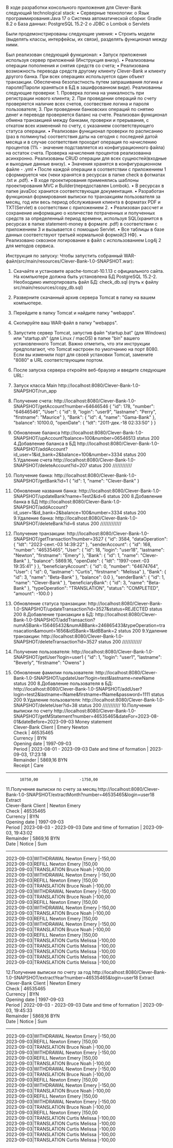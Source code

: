 
В ходе разработки консольного приложения для Clever-Bank следующий technological stack:
•	Серверные технологии:
       o Язык программирования:Java 17
       o Система автоматической сборки: Gradle 8.2
       o  База данных: PostgreSQL 15.2-2
       o JDBC
       o Lombok
       o Servlets

Были продемонстрированы следующие умения:
•	Строить модели (выделять классы, интерфейсы, их связи), разделять функционал между ними.

Был реализован следующий функционал:
•	Запуск приложения используя сервер приложений (Инструкция внизу).
•       Реализованы операции пополнения и снятия средств со счета;
•       Реализована возможность перевода средств другому клиенту Clever-Bank и
        клиенту другого банка. При всех операциях используется один объект транзакции.
        Обеспечена безопастность путем запрашивания логина и пароля(Пароли храняться в БД в зашифрованном виде).
        Реалиованны следующие проверки:
          1. Проверка логина на уникалность при регистрации нового клиента;
          2. При проведении операций по счету проверяется наличие всех счетов, соотвествие логина и пароля пользователя;
          3. При проведении банковских операций по снятию денег и переводе проверяется баланс на счете.
        Реализован функционал обмена транзакцией между банками, проверки и прерывания, с откатом всех изменений по счету, с указанием соответствующего статуса операции. 
•       Реализован функционал проверки по расписанию (раз в полминуты) соответствия даты на сегодня с последней датой месяца и в случае соответствия проходит операция по 
        начислению процентов (1% - значение подставляется из конфигурационного файла) на остаток счета. Проверка начисления процентов реализованна асинхронно.
        Реализованы CRUD операции для всех сущностей(входные и выходные данные внизу).
•       Значения хранятся в конфигурационном файле - .yml
•       После каждой операции в соответствии с приложением 1 сформируется чек (чеки хранятся в ресурсах в папке check в фотматах .txt и .pdf).
•       В ходе проектирования применялись шаблоны проектирования MVC и Builder(передоставлен Lombok).
•       В ресурсах в папке javaDoc хранится соответствующая документация.
•       Разработан функционал формирования выписки по транзакциям пользователя за месяц, год или весь период обслуживания клиента в форматах PDF и TXT(Servlet) в 
        соответствии с приложением 2.
•       Реализован рассчет и сохранение информацию о количестве потраченных и полученных средств за определенный период времени, используя SQL(хранится в ресурсах 
        в папке statement-money в формате .pdf) в соответствии с приложением 3 и вызывается с помощью Servlet.
•       Все таблицы в базе данных соответствуют третьей нормальной формой(3 НФ).
•       Реализовано сквозное логирование в файл с использованием Log4j 2 для методов сервиса.


Инструкция по запуску:
Чтобы запустить собранный WAR-файл(src/main/resources/Clever-Bank-1.0-SNAPSHOT.war):

1. Скачайте и установите apache-tomcat-10.1.13 с официального сайта.
   На компьютере должна быть установлена БД  PostgreSQL 15.2-2. Необходимо импортировать файл БД: check_db.sql (путь к файлу src/main/resources/copy_db.sql)

2. Разверните скачанный архив сервера Tomcat в папку на вашем компьютере.

3. Перейдите в папку Tomcat и найдите папку "webapps".

4. Скопируйте ваш WAR-файл в папку "webapps".

5. Запустите сервер Tomcat, запустив файл "startup.bat" (для Windows) или "startup.sh" (для Linux / macOS) в папке "bin" вашего установленного Tomcat.
   Важно отметить, что эти инструкции предполагают, что Tomcat настроен по умолчанию на порт 8080. Если вы изменили порт для своей установки Tomcat,
   замените "8080" в URL соответствующим портом.

6. После запуска сервера откройте веб-браузер и введите следующиe URL: 

1. Запуск класса Main
http://localhost:8080/Clever-Bank-1.0-SNAPSHOT/run_app

2. Получение счета:
http://localhost:8080/Clever-Bank-1.0-SNAPSHOT/getAccount?number=64646546
{
  "id": 178,
  "number": "64646546",
  "User": {
    "id": 9,
    "login": "user9",
    "lastname": "Perry",
    "firstname": "Maurice"
  },
  "Bank": {
    "id": 4,
    "name": "Gama-Bank"
  },
  "balance": 10100.0,
  "openDate": {
    "ldt": "2011-дек.-18 02:33:50"
  }
}
3. Обновление баланса
http://localhost:8080/Clever-Bank-1.0-SNAPSHOT/upAccount?balance=100&number=06546513
status 200
4.Добавление баланса в БД
http://localhost:8080/Clever-Bank-1.0-SNAPSHOT/addAccount?id_user=1&id_bank=2&balance=100&number=3334
status 200
5.Удаление счета
http://localhost:8080/Clever-Bank-1.0-SNAPSHOT/deleteAccount?id=207
status 200
////////////
6. Получение банка:
http://localhost:8080/Clever-Bank-1.0-SNAPSHOT/getBank?id=1
{
  "id": 1,
  "name": "Clever-Bank"
}

7. Обновление названия банка:
http://localhost:8080/Clever-Bank-1.0-SNAPSHOT/updateBank?name=Test2&id=6
status 200
8.Добавление банка в БД
http://localhost:8080/Clever-Bank-1.0-SNAPSHOT/addAccount?id_user=1&id_bank=2&balance=100&number=3334
status 200
9.Удаление банка:
http://localhost:8080/Clever-Bank-1.0-SNAPSHOT/deleteBank?id=6
status 200
/////////////
6. Получение транзакции:
http://localhost:8080/Clever-Bank-1.0-SNAPSHOT/getTransaction?number=3527
{
  "id": 3584,
  "dataOperation": {
    "ldt": "2023-сент.-03 14:39:22"
  },
  "senderAccount": {
    "id": 168,
    "number": "46535465",
    "User": {
      "id": 18,
      "login": "user18",
      "lastname": "Newton",
      "firstname": "Emery"
    },
    "Bank": {
      "id": 1,
      "name": "Clever-Bank"
    },
    "balance": 5869.16,
    "openDate": {
      "ldt": "1997-сент.-03 19:35:41"
    }
  },
  "beneficiaryAccount": {
    "id": 0,
    "number": "64674764",
    "User": {
      "id": 0,
      "lastname": "Curtis",
      "firstname": "Melissa"
    },
    "Bank": {
      "id": 3,
      "name": "Beta-Bank"
    },
    "balance": 0.0
  },
  "senderBank": {
    "id": 1,
    "name": "Clever-Bank"
  },
  "beneficiaryBank": {
    "id": 3,
    "name": "Beta-Bank"
  },
  "typeOperation": "TRANSLATION",
  "status": "COMPLETED",
  "amount": -100.0
}
7. Обновление статуса транзакции:
http://localhost:8080/Clever-Bank-1.0-SNAPSHOT/updateTransaction?id=3527&status=REJECTED
status 200
8.Добавление транзакции в БД:
http://localhost:8080/Clever-Bank-1.0-SNAPSHOT/addTransaction?numASBank=156465432&numABBank=246865433&typeOperation=transacation&amount=1656&idSBank=1&idBBank=2
status 200
9.Удаление транзакции:
http://localhost:8080/Clever-Bank-1.0-SNAPSHOT/deleteTransaction?id=3527
status 200
////////////
6. Получение пользователя:
http://localhost:8080/Clever-Bank-1.0-SNAPSHOT/getUser?login=user1
{
  "id": 1,
  "login": "user1",
  "lastname": "Beverly",
  "firstname": "Owens"
}
7. Обновление фамилии пользователя:
http://localhost:8080/Clever-Bank-1.0-SNAPSHOT/updateUser?login=test&lastname=newName
status 200
8.Добавление пользователя в БД:
http://localhost:8080/Clever-Bank-1.0-SNAPSHOT/addUser?login=test2&lastname=lName&firstname=fName&password=1111
status 200
9.Удаление пользователя:
http://localhost:8080/Clever-Bank-1.0-SNAPSHOT/deleteUser?id=38
status 200
///////////
10.Получение выписки по счету
http://localhost:8080/Clever-Bank-1.0-SNAPSHOT/getMStatement?number=46535465&dateFor=2023-08-01&dateBefore=2023-09-03
                        Money statement         
                      Clever-Bank
Client                        | Emery Newton            
Check                         | 46535465                
Currency                      | BYN                     
Opening date                  | 1997-09-03              
Period                        | 2023-08-01 - 2023-09-03 
Date and time of formation    | 2023-09-03, 17:23:18    
Remainder                     | 5869,16 BYN             
          Receipt          |        Care        
_____________________________________________________
          10750,00         |        -1750,00           

11.Получение выписки по счету за месяц
http://localhost:8080/Clever-Bank-1.0-SNAPSHOT/extractMonth?number=46535465&login=user18
                        Extract         
                      Clever-Bank
Client                        | Newton Emery            
Check                         | 46535465                
Currency                      | BYN                     
Opening date                  | 1997-09-03              
Period                        | 2023-08-03 - 2023-09-03
Date and time of formation    | 2023-09-03, 19:43:02    
Remainder                     | 5869,16 BYN             
    Date  |        Notice                | Sum
_____________________________________________________
2023-09-03|WITHDRAWAL Newton Emery       |-150,00   
2023-09-03|REFILL Newton Emery           |150,00    
2023-09-03|TRANSLATION Bruce Noah        |-100,00   
2023-09-03|WITHDRAWAL Newton Emery       |-150,00   
2023-09-03|REFILL Newton Emery           |150,00    
2023-09-03|TRANSLATION Bruce Noah        |-100,00   
2023-09-03|WITHDRAWAL Newton Emery       |-150,00   
2023-09-03|TRANSLATION Bruce Noah        |-100,00   
2023-09-03|REFILL Newton Emery           |150,00    
2023-09-03|WITHDRAWAL Newton Emery       |-150,00   
2023-09-03|TRANSLATION Bruce Noah        |-100,00   
2023-09-03|REFILL Newton Emery           |150,00    
2023-09-03|WITHDRAWAL Newton Emery       |-150,00   
2023-09-03|TRANSLATION Bruce Noah        |-100,00   
2023-09-03|REFILL Newton Emery           |150,00    
2023-09-03|TRANSLATION Curtis Melissa    |-100,00   
2023-09-03|TRANSLATION Curtis Melissa    |-100,00   
2023-09-03|TRANSLATION Curtis Melissa    |-100,00   
2023-09-03|TRANSLATION Curtis Melissa    |-100,00   
2023-09-03|TRANSLATION Curtis Melissa    |-100,00

12.Получение выписки по счету за год
http://localhost:8080/Clever-Bank-1.0-SNAPSHOT/extractYear?number=46535465&login=user18
                        Extract         
                     Clever-Bank
Client                        | Newton Emery            
Check                         | 46535465                
Currency                      | BYN                     
Opening date                  | 1997-09-03              
Period                        | 2022-09-03 - 2023-09-03
Date and time of formation    | 2023-09-03, 19:45:33    
Remainder                     | 5869,16 BYN             
    Date  |        Notice                | Sum
_____________________________________________________
2023-09-03|WITHDRAWAL Newton Emery       |-150,00   
2023-09-03|REFILL Newton Emery           |150,00    
2023-09-03|TRANSLATION Bruce Noah        |-100,00   
2023-09-03|WITHDRAWAL Newton Emery       |-150,00   
2023-09-03|REFILL Newton Emery           |150,00    
2023-09-03|TRANSLATION Bruce Noah        |-100,00   
2023-09-03|WITHDRAWAL Newton Emery       |-150,00   
2023-09-03|TRANSLATION Bruce Noah        |-100,00   
2023-09-03|REFILL Newton Emery           |150,00    
2023-09-03|WITHDRAWAL Newton Emery       |-150,00   
2023-09-03|TRANSLATION Bruce Noah        |-100,00   
2023-09-03|REFILL Newton Emery           |150,00    
2023-09-03|WITHDRAWAL Newton Emery       |-150,00   
2023-09-03|TRANSLATION Bruce Noah        |-100,00   
2023-09-03|REFILL Newton Emery           |150,00    
2023-09-03|TRANSLATION Curtis Melissa    |-100,00   
2023-09-03|TRANSLATION Curtis Melissa    |-100,00   
2023-09-03|TRANSLATION Curtis Melissa    |-100,00   
2023-09-03|TRANSLATION Curtis Melissa    |-100,00   
2023-09-03|TRANSLATION Curtis Melissa    |-100,00



